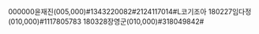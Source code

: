 000000윤재진(005,000)#1343220082#2124117014#L코기조아
180227임다정(010,000)#1117805783
180328장영군(010,000)#318049842#
